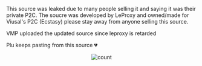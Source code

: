 This source was leaked due to many people selling it and saying it was their private P2C.
The soucre was developed by LeProxy and owned/made for Viusal's P2C (Ecstasy) please stay away from anyone selling this source.

VMP uploaded the updated source since leproxy is retarded

Plu keeps pasting from this source 💔

<p align="center">
  <img src="https://counter.lunoxia.net/get/@freakiestfreak?theme=asoul" alt="count"/>
</p>
